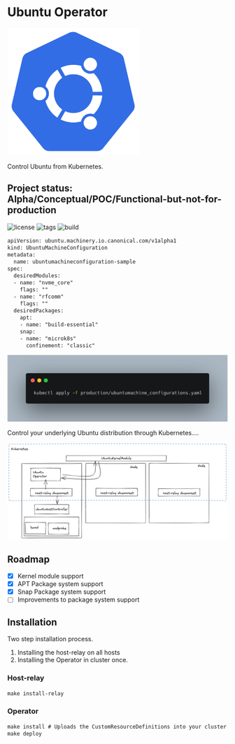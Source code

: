 # Ubuntu Operator

<img src="images/ubuntunetes.png" width="300">

Control Ubuntu from Kubernetes.

## Project status: Alpha/Conceptual/POC/Functional-but-not-for-production

![license](https://img.shields.io/github/license/cloud-native-skunkworks/ubuntu-operator)
![tags](https://img.shields.io/github/v/tag/cloud-native-skunkworks/ubuntu-operator)
![build](https://img.shields.io/github/workflow/status/cloud-native-skunkworks/ubuntu-operator/Docker%20Image%20CI)

```
apiVersion: ubuntu.machinery.io.canonical.com/v1alpha1
kind: UbuntuMachineConfiguration
metadata:
  name: ubuntumachineconfiguration-sample
spec:
  desiredModules:
  - name: "nvme_core"
    flags: ""
  - name: "rfcomm"
    flags: ""
  desiredPackages:
    apt:
    - name: "build-essential"
    snap:
    - name: "microk8s"
      confinement: "classic"
```


![modules](images/carbon.png)


Control your underlying Ubuntu distribution through Kubernetes....

![arch](images/arch.png)

## Roadmap

- [x] Kernel module support
- [x] APT Package system support
- [x] Snap Package system support
- [ ] Improvements to package system support 

## Installation

Two step installation process.
1. Installing the host-relay on all hosts
2. Installing the Operator in cluster once.

### Host-relay

`make install-relay`

### Operator 
```
make install # Uploads the CustomResourceDefinitions into your cluster
make deploy
```


